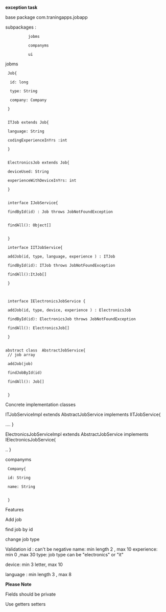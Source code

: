 **exception task**

base package com.traningapps.jobapp

subpackages :

              jobms

              companyms

              ui               
              
              
jobms

     
     Job{
     
      id: long
      
      type: String
        
      company: Company
     
     }
   
   
     ITJob extends Job{
     
     language: String
     
     codingExperienceInYrs :int
          
     }
     
     
     ElectronicsJob extends Job{
     
     deviceUsed: String
     
     experienceWithDeviceInYrs: int
     
     }
     
     
     interface IJobService{
     
     findById(id) : Job throws JobNotFoundException
     
     
     findAll(): Object[]
     
     
     }
     
     interface IITJobService{
     
     addJob(id, type, language, experience ) : ITJob
     
     findById(id): ITJob throws JobNotFoundException
     
     findAll():ItJob[]
     
     }

     
     
     interface IElectronicsJobService {
     
     addJob(id, type, device, experience ) : ElectronicsJob
     
     findById(id): ElectronicsJob throws JobNotFoundException
     
     findAll(): ElectronicsJob[]
     
     }
     
          
    abstract class  AbstractJobService{
     // job array
     
     addJob(job)
     
     findJobById(id)
     
     findAll(): Job[]
     
     
     }
           
          

   Concrete implementation classes
   
   ITJobServiceImpl extends AbstractJobService  implements IITJobService{
   
   ....
   }

   ElectronicsJobServiceImpl extends AbstractJobService  implements IElectronicsJobService{
   
   ..
   }  
     



     
companyms


     Company{
     
     id: String
     
     name: String
     
              
     }                  
              
              


Features

 
 Add job
 
 find job by id
  
 change job type
 

Validation
id : can't be negative
 name:  min length 2 , max 10
 experience:  min 0 ,max 30
 type: job type can be "electronics" or "it"
  
  device: min 3 letter, max 10
 
 language : min length 3 , max 8

**Please Note** 

 Fields should be private
 
 Use getters setters
 
 

